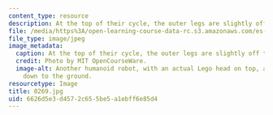 ```yaml
---
content_type: resource
description: At the top of their cycle, the outer legs are slightly off the ground.
file: /media/https%3A/open-learning-course-data-rc.s3.amazonaws.com/es-293-lego-robotics-spring-2007/6626d5e3d4572c655be5a1ebff6e85d4_0269.jpg
file_type: image/jpeg
image_metadata:
  caption: At the top of their cycle, the outer legs are slightly off the ground.
  credit: Photo by MIT OpenCourseWare.
  image-alt: Another humanoid robot, with an actual Lego head on top, and arms extending
    down to the ground.
resourcetype: Image
title: 0269.jpg
uid: 6626d5e3-d457-2c65-5be5-a1ebff6e85d4
---
```


